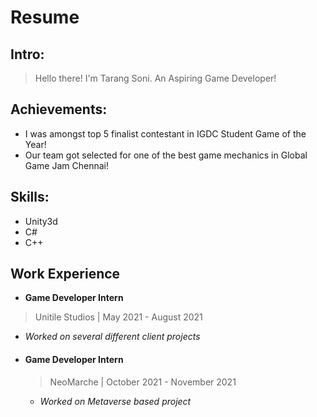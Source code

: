 # Resume

## Intro:
>Hello there!
>I'm Tarang Soni. An Aspiring Game Developer!

## Achievements:
* I was amongst top 5 finalist contestant in IGDC Student Game of the Year!
* Our team got selected for one of the best game mechanics in Global Game Jam Chennai!

## Skills:
* Unity3d
* C#
* C++

## Work Experience
* **Game Developer Intern**
> Unitile Studios | May 2021 - August 2021
  * *Worked on several different client projects*

* #### Game Developer Intern
  > NeoMarche | October 2021 - November 2021

  * *Worked on Metaverse based project*


 
